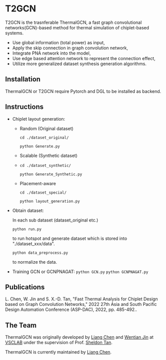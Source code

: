 # T2GCN

T2GCN is the trasnferable ThermalGCN, a fast graph convolutional networks(GCN)-based method for thermal simulation of chiplet-based systems.

- Use global information (total power) as input,
- Apply the skip connection in graph convolution network,
- Integrate PNA network into the model,
- Use edge based attention network to represent the connection effect,
- Utilize more generalized dataset synthesis generation algorithms.

## Installation

ThermalGCN or T2GCN require Pytorch and DGL to be installed as backend. 

## Instructions
- Chiplet layout generation:
  
  - Random (Original dataset)
    
    ```cd ./dataset_original/```
    
    ```python Generate.py```

  - Scalable (Synthetic dataset)
  - 
    ```cd ./dataset_synthetic/```
    
    ```python Generate_Synthetic.py```

  - Placement-aware
    
    ```cd ./dataset_special/```
    
    ```python layout_generation.py```



- Obtain dataset:

  In each sub dataset (dataset_original etc.)

  ```python run.py```
  
  to run hotspot and generate dataset which is stored into "./dataset_xxx/data".
  
  ```python data_preprocess.py```
  
  to normalize the data.

- Training GCN or GCNPNAGAT:
  ```python GCN.py```
  ```python GCNPNAGAT.py```

## Publications

L. Chen, W. Jin and S. X.-D. Tan, "Fast Thermal Analysis for Chiplet Design based on Graph Convolution Networks," 2022 27th Asia and South Pacific Design Automation Conference (ASP-DAC), 2022, pp. 485-492..

## The Team

ThermalGCN was originally developed by [Liang Chen](https://vsclab.ece.ucr.edu/people/liang-chen) and [Wentian Jin](https://vsclab.ece.ucr.edu/people/wentian-jin) at [VSCLAB](https://vsclab.ece.ucr.edu/VSCLAB) under the supervision of Prof. [Sheldon Tan](https://profiles.ucr.edu/app/home/profile/sheldont).

ThermalGCN is currently maintained by [Liang Chen](https://vsclab.ece.ucr.edu/people/liang-chen).

